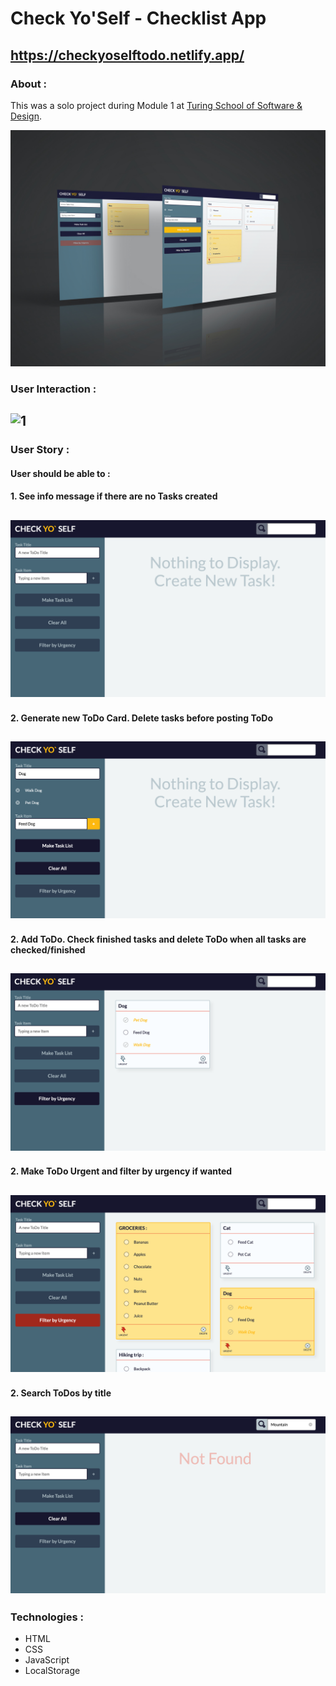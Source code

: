 # Check Yo'Self - Checklist App

## https://checkyoselftodo.netlify.app/

### About : 
This was a solo project during Module 1 at [Turing School of Software & Design](https://turing.io/).

![check yo self](/checkyoself.jpg)

### User Interaction :
![1](/check.gif)
---
### User Story : 
#### User should be able to :
#### 1. See info message if there are no Tasks created
![1](/check1.png)
---
#### 2. Generate new ToDo Card. Delete tasks before posting ToDo
![2](/check2.png)
---
#### 2. Add ToDo. Check finished tasks and delete ToDo when all tasks are checked/finished
![3](/check3.png)
---
#### 2. Make ToDo Urgent and filter by urgency if wanted
![4](/check4.png)
---
#### 2. Search ToDos by title 
![5](/check5.png)
---

### Technologies : 
- HTML
- CSS
- JavaScript
- LocalStorage

